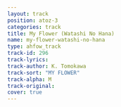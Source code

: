 ```yaml
---
layout: track
position: atoz-3
categories: track
title: My Flower (Watashi No Hana)
name: my-flower-watashi-no-hana
type: ahfow_track
track-id: 296
track-lyrics: 
track-author: K. Tomokawa
track-sort: "MY FLOWER"
track-alpha: M
track-original: 
cover: true
---
```

